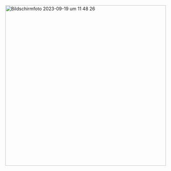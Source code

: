 
<img width="500" alt="Bildschirmfoto 2023-09-19 um 11 48 26" src="https://github.com/tueftelPark/Einfuehrung/assets/113671718/3c9232ef-7e79-4c79-8448-0236bf75d879">
